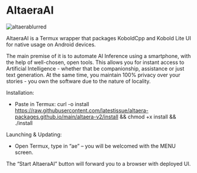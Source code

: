 # AltaeraAI

![altaerablurred](https://github.com/latestissue/AltaeraAI/assets/121747280/609d86a6-5991-42f0-991a-a1ccc31e27a7)

AltaeraAI is a Termux wrapper that packages KoboldCpp and Kobold Lite UI for native usage on Android devices.

The main premise of it is to automate AI Inference using a smartphone, with the help of well-chosen, open tools. This allows you for instant access to Artificial Intelligence - whether that be companionship, assistance or just text generation. At the same time, you maintain 100% privacy over your stories - you own the software due to the nature of locality.

Installation:

- Paste in Termux:
   curl -o install https://raw.githubusercontent.com/latestissue/altaera-packages.github.io/main/altaera-v2/install && chmod +x install && ./install


Launching & Updating:

- Open Termux, type in “ae” – you will be welcomed with the MENU screen.

The “Start AltaeraAI” button will forward you to a browser with deployed UI.
